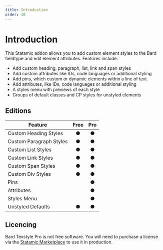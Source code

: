 ```yaml
---
title: Introduction
order: 10
---
```


# Introduction

This Statamic addon allows you to add custom element styles to the Bard fieldtype and edit element attributes. Features include:

* Add custom heading, paragraph, list, link and span styles
* Add custom attributes like IDs, code languages or additional styling
* Add pins, which custom or dynamic elements within a line of text
* Add attributes, like IDs, code languages or additional styling
* A styles menu with previews of each style
* Groups of default classes and CP styles for unstyled elements

## Editions

| Feature                  | Free | Pro   |
| ------------------------ | :--: | :---: |
| Custom Heading Styles    | ●    | ●     |
| Custom Paragraph Styles  | ●    | ●     |
| Custom List Styles       | ●    | ●     |
| Custom Link Styles       | ●    | ●     |
| Custom Span Styles       | ●    | ●     |
| Custom Div Styles        | ●    | ●     |
| Pins                     |      | ●     |
| Attributes               |      | ●     |
| Styles Menu              |      | ●     |
| Unstyled Defaults        | ●    | ●     |

## Licencing

Bard Texstyle Pro is not free software. You will need to purchase a license via the [Statamic Marketplace](https://statamic.com/addons/jacksleight/bard-texstyle) to use it in production.

